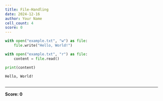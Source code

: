 ```yaml
---
title: File-Handling
date: 2024-12-16
author: Your Name
cell_count: 4
score: 0
---
```


```python
with open("example.txt", "w") as file:
    file.write("Hello, World!")
```


```python
with open("example.txt", "r") as file:
    content = file.read()
```


```python
print(content)
```

    Hello, World!



```python

```


---
**Score: 0**
